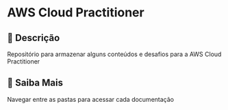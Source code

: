 # AWS Cloud Practitioner

## 📒 Descrição
Repositório para armazenar alguns conteúdos e desafios para a AWS Cloud Practitioner

## 🔎 Saiba Mais
Navegar entre as pastas para acessar cada documentação
